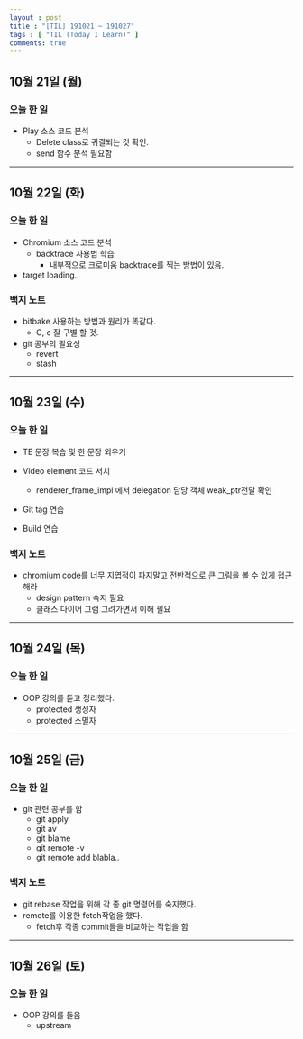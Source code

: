 ```yaml
---
layout : post
title : "[TIL] 191021 ~ 191027"
tags : [ "TIL (Today I Learn)" ]
comments: true
---
```


## 10월 21일 (월)
### 오늘 한 일
- Play 소스 코드 분석
  - Delete class로 귀결되는 것 확인.
  - send 함수 분석 필요함

---

## 10월 22일 (화)
### 오늘 한 일
- Chromium 소스 코드 분석
  - backtrace 사용법 학습
    - 내부적으로 크로미움 backtrace를 찍는 방법이 있음.
- target loading..

### 백지 노트
- bitbake 사용하는 방법과 원리가 똑같다.
  - C, c 잘 구별 할 것.
- git 공부의 필요성
  - revert
  - stash

---

## 10월 23일 (수)
### 오늘 한 일
- TE 문장 복습 및 한 문장 외우기

- Video element 코드 서치
  - renderer_frame_impl 에서 delegation 담당 객체 weak_ptr전달 확인
- Git tag 연습
- Build 연습

### 백지 노트
- chromium code를 너무 지엽적이 파지말고 전반적으로 큰 그림을 볼 수 있게 접근해라
  - design pattern 숙지 필요
  - 클래스 다이어 그램 그려가면서 이해 필요

---

## 10월 24일 (목)
### 오늘 한 일
- OOP 강의를 듣고 정리했다.
  - protected 생성자
  - protected 소멸자

---

## 10월 25일 (금)
### 오늘 한 일
- git 관련 공부를 함
  - git apply
  - git av
  - git blame
  - git remote -v 
  - git remote add blabla..

### 백지 노트
- git rebase 작업을 위해 각 종 git 명령어를 숙지했다.
- remote를 이용한 fetch작업을 했다. 
  - fetch후 각종 commit들을 비교하는 작업을 함

---

## 10월 26일 (토)
### 오늘 한 일
- OOP 강의를 들음
  - upstream
